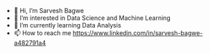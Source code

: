 - 👋 Hi, I’m Sarvesh Bagwe
- 👀 I’m interested in Data Science and Machine Learning
- 🌱 I’m currently learning Data Analysis 
- 📫 How to reach me https://www.linkedin.com/in/sarvesh-bagwe-a482791a4

<!---
Sarvesh1814/Sarvesh1814 is a ✨ special ✨ repository because its `README.md` (this file) appears on your GitHub profile.
You can click the Preview link to take a look at your changes.
--->
